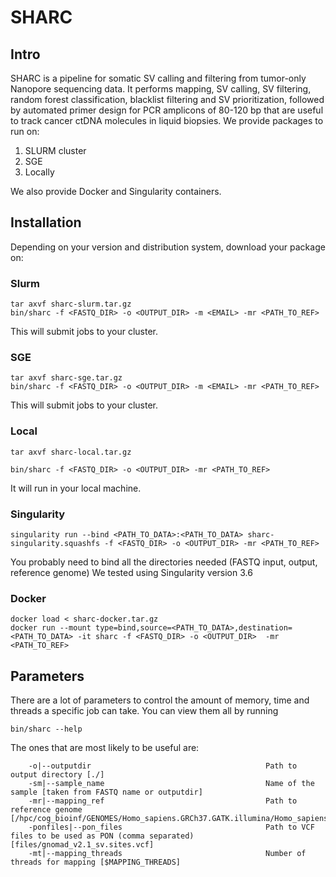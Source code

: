 # SHARC

## Intro 
SHARC is a pipeline for somatic SV calling and filtering from tumor-only Nanopore sequencing data. It performs mapping, SV calling, SV filtering, random forest classification, blacklist filtering and SV prioritization, followed by automated primer design for PCR amplicons of 80-120 bp that are useful to track cancer ctDNA molecules in liquid biopsies. 
We provide packages to run on:

1. SLURM cluster
2. SGE
3. Locally

We also provide Docker and Singularity containers.

## Installation 

Depending on your version and distribution system, download your package on:

### Slurm
```
tar axvf sharc-slurm.tar.gz
bin/sharc -f <FASTQ_DIR> -o <OUTPUT_DIR> -m <EMAIL> -mr <PATH_TO_REF>
```
This will submit jobs to your cluster. 

### SGE
```
tar axvf sharc-sge.tar.gz
bin/sharc -f <FASTQ_DIR> -o <OUTPUT_DIR> -m <EMAIL> -mr <PATH_TO_REF>
```
This will submit jobs to your cluster. 


### Local
```
tar axvf sharc-local.tar.gz

bin/sharc -f <FASTQ_DIR> -o <OUTPUT_DIR> -mr <PATH_TO_REF>
```
It will run in your local machine. 

### Singularity
```
singularity run --bind <PATH_TO_DATA>:<PATH_TO_DATA> sharc-singularity.squashfs -f <FASTQ_DIR> -o <OUTPUT_DIR> -mr <PATH_TO_REF>
```
You probably need to bind all the directories needed (FASTQ input, output, reference genome)
We tested using Singularity version 3.6

### Docker
```
docker load < sharc-docker.tar.gz
docker run --mount type=bind,source=<PATH_TO_DATA>,destination=<PATH_TO_DATA> -it sharc -f <FASTQ_DIR> -o <OUTPUT_DIR>  -mr <PATH_TO_REF>
```

## Parameters
There are a lot of parameters to control the amount of memory, time and threads a specific job can take. You can view them all by running
```
bin/sharc --help
```
The ones that are most likely to be useful are:
```
    -o|--outputdir                                       Path to output directory [./]
    -sm|--sample_name                                    Name of the sample [taken from FASTQ name or outputdir]
    -mr|--mapping_ref                                    Path to reference genome [/hpc/cog_bioinf/GENOMES/Homo_sapiens.GRCh37.GATK.illumina/Homo_sapiens.GRCh37.GATK.illumina.fasta]
    -ponfiles|--pon_files                                Path to VCF files to be used as PON (comma separated) [files/gnomad_v2.1_sv.sites.vcf]
    -mt|--mapping_threads                                Number of threads for mapping [$MAPPING_THREADS]
```
